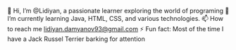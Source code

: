 👋 Hi, I’m @Lidiyan, a passionate learner exploring the world of programing
🌱 I’m currently learning Java, HTML, CSS, and various technologies.
📫 How to reach me lidiyan.damyanov93@gmail.com
⚡ Fun fact: Most of the time I have a Jack Russel Terrier barking for attention

<!---
Lidiyan93/Lidiyan93 is a ✨ special ✨ repository because its `README.md` (this file) appears on your GitHub profile.
You can click the Preview link to take a look at your changes.
--->
